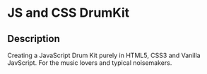 # JS and CSS DrumKit

## Description

Creating a JavaScript Drum Kit purely in HTML5, CSS3 and Vanilla JavScript. For the music lovers and typical noisemakers.